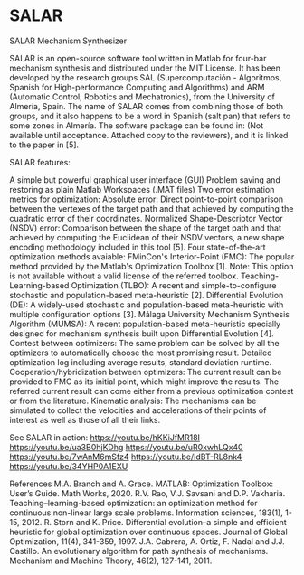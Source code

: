 # SALAR
SALAR Mechanism Synthesizer

SALAR is an open-source software tool written in Matlab for four-bar mechanism synthesis and distributed under the MIT License. It has been developed by the research groups SAL (Supercomputación - Algoritmos, Spanish for High-performance Computing and Algorithms) and ARM (Automatic Control, Robotics and Mechatronics), from the University of Almería, Spain. The name of SALAR comes from combining those of both groups, and it also happens to be a word in Spanish (salt pan) that refers to some zones in Almería. The software package can be found in: (Not available until acceptance. Attached copy to the reviewers), and it is linked to the paper in [5].

SALAR features:

A simple but powerful graphical user interface (GUI)
Problem saving and restoring as plain Matlab Workspaces (.MAT files)
Two error estimation metrics for optimization:
Absolute error: Direct point-to-point comparison between the vertexes of the target path and that achieved by computing the cuadratic error of their coordinates.
Normalized Shape-Descriptor Vector (NSDV) error: Comparison between the shape of the target path and that achieved by computing the Euclidean of their NSDV vectors, a new shape encoding methodology included in this tool [5].
Four state-of-the-art optimization methods avaiable:
FMinCon's Interior-Point (FMC): The popular method provided by the Matlab's Optimization Toolbox [1]. Note: This option is not available without a valid license of the referred toolbox.
Teaching-Learning-based Optimization (TLBO): A recent and simple-to-configure stochastic and population-based meta-heuristic [2].
Differential Evolution (DE): A widely-used stochastic and population-based meta-heuristic with multiple configuration options [3].
Málaga University Mechanism Synthesis Algorithm (MUMSA): A recent population-based meta-heuristic specially designed for mechanism synthesis built upon Differential Evolution [4].
Contest between optimizers: The same problem can be solved by all the optimizers to automatically choose the most promising result.
Detailed optimization log including average results, standard deviation runtime.
Cooperation/hybridization between optimizers: The current result can be provided to FMC as its initial point, which might improve the results. The referred current result can come either from a previous optimization contest or from the literature.
Kinematic analysis: The mechanisms can be simulated to collect the velocities and accelerations of their points of interest as well as those of all their links.

See SALAR in action:
https://youtu.be/hKKiJfMR18I
https://youtu.be/ua3B0hjKDhg
https://youtu.be/uR0xwhLQx40
https://youtu.be/7wAnM6mSfz4
https://youtu.be/IdBT-RL8nk4
https://youtu.be/34YHP0A1EXU

References
M.A. Branch and A. Grace. MATLAB: Optimization Toolbox: User’s Guide. Math Works, 2020.
R.V. Rao, V.J. Savsani and D.P. Vakharia. Teaching–learning-based optimization: an optimization method for continuous non-linear large scale problems. Information sciences, 183(1), 1-15, 2012.
R. Storn and K. Price. Differential evolution–a simple and efficient heuristic for global optimization over continuous spaces. Journal of Global Optimization, 11(4), 341-359, 1997.
J.A. Cabrera, A. Ortiz, F. Nadal and J.J. Castillo. An evolutionary algorithm for path synthesis of mechanisms. Mechanism and Machine Theory, 46(2), 127-141, 2011.
